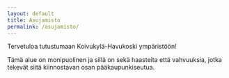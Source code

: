 ```yaml
---
layout: default
title: Asujamisto
permalink: /asujamisto/
---
```


Tervetuloa tutustumaan Koivukylä-Havukoski ympäristöön!

Tämä alue on monipuolinen ja sillä on sekä haasteita että vahvuuksia, jotka tekevät siitä kiinnostavan osan pääkaupunkiseutua.
